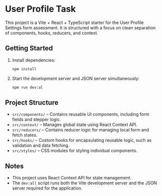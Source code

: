 # User Profile Task

This project is a Vite + React + TypeScript starter for the User Profile Settings form assessment. It is structured with a focus on clean separation of components, hooks, reducers, and context.

## Getting Started

1. Install dependencies:
   ```bash
   npm install
   ```
2. Start the development server and JSON server simultaneously:
   ```bash
   npm run dev:al
   ```

## Project Structure
- `src/components/` – Contains reusable UI components, including form fields and stepper logic.
- `src/context/` – Manages global state using React Context API.
- `src/reducers/` – Contains reducer logic for managing local form and fetch states.
- `src/hooks/` – Custom hooks for encapsulating reusable logic, such as validation and data fetching.
- `src/styles/` – CSS modules for styling individual components.

## Notes

- This project uses React Context API for state management.
- The `dev:all` script runs both the Vite development server and the JSON server required for the application.
